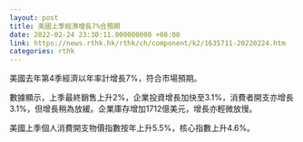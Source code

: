 ```yaml
---
layout: post
title: 美國上季經濟增長7%合預期
date: 2022-02-24 23:30:11.000000000 +08:00
link: https://news.rthk.hk/rthk/ch/component/k2/1635711-20220224.htm
categories: rthk
---
```


美國去年第4季經濟以年率計增長7%，符合市場預期。

數據顯示，上季最終銷售上升2%，企業投資增長加快至3.1%，消費者開支亦增長3.1%，但增長稍為放緩。企業庫存增加1712億美元，增長亦輕微放慢。

美國上季個人消費開支物價指數按年上升5.5%，核心指數上升4.6%。
